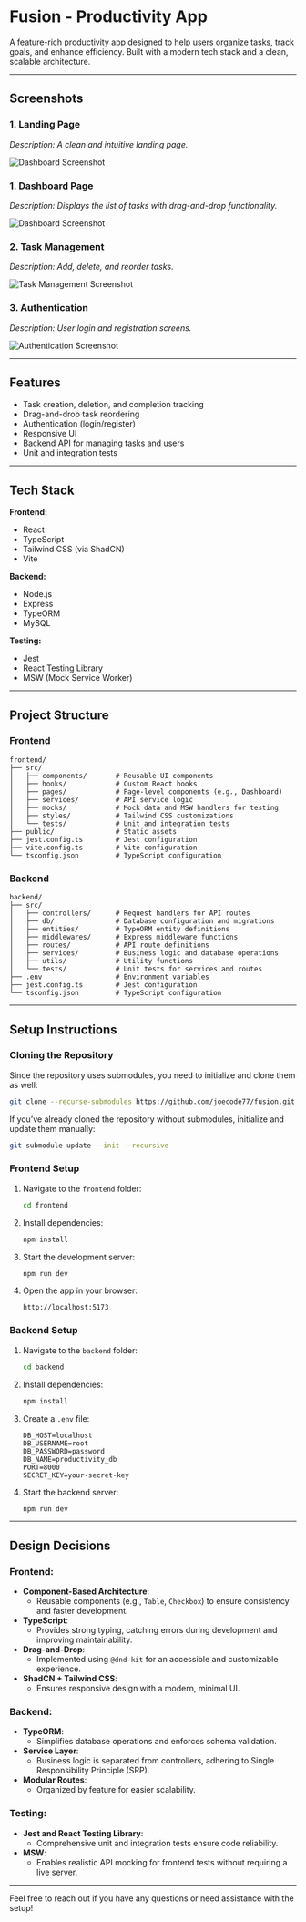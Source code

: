 # **Fusion - Productivity App**

A feature-rich productivity app designed to help users organize tasks, track goals, and enhance efficiency. Built with a modern tech stack and a clean, scalable architecture.

---

## **Screenshots**

### **1. Landing Page**

_Description: A clean and intuitive landing page._

![Dashboard Screenshot](./screenshots/landing-page.png)

### **1. Dashboard Page**

_Description: Displays the list of tasks with drag-and-drop functionality._

![Dashboard Screenshot](./screenshots/dashboard-page.png)

### **2. Task Management**

_Description: Add, delete, and reorder tasks._

![Task Management Screenshot](./screenshots/add-goals.png)

### **3. Authentication**

_Description: User login and registration screens._

![Authentication Screenshot](./screenshots/authentication.png)

---

## **Features**

- Task creation, deletion, and completion tracking
- Drag-and-drop task reordering
- Authentication (login/register)
- Responsive UI
- Backend API for managing tasks and users
- Unit and integration tests

---

## **Tech Stack**

**Frontend:**

- React
- TypeScript
- Tailwind CSS (via ShadCN)
- Vite

**Backend:**

- Node.js
- Express
- TypeORM
- MySQL

**Testing:**

- Jest
- React Testing Library
- MSW (Mock Service Worker)

---

## **Project Structure**

### **Frontend**

```
frontend/
├── src/
│   ├── components/       # Reusable UI components
│   ├── hooks/            # Custom React hooks
│   ├── pages/            # Page-level components (e.g., Dashboard)
│   ├── services/         # API service logic
│   ├── mocks/            # Mock data and MSW handlers for testing
│   ├── styles/           # Tailwind CSS customizations
│   └── tests/            # Unit and integration tests
├── public/               # Static assets
├── jest.config.ts        # Jest configuration
├── vite.config.ts        # Vite configuration
└── tsconfig.json         # TypeScript configuration
```

### **Backend**

```
backend/
├── src/
│   ├── controllers/      # Request handlers for API routes
│   ├── db/               # Database configuration and migrations
│   ├── entities/         # TypeORM entity definitions
│   ├── middlewares/      # Express middleware functions
│   ├── routes/           # API route definitions
│   ├── services/         # Business logic and database operations
│   ├── utils/            # Utility functions
│   └── tests/            # Unit tests for services and routes
├── .env                  # Environment variables
├── jest.config.ts        # Jest configuration
└── tsconfig.json         # TypeScript configuration
```

---

## **Setup Instructions**

### **Cloning the Repository**

Since the repository uses submodules, you need to initialize and clone them as well:

```bash
git clone --recurse-submodules https://github.com/joecode77/fusion.git

```

If you’ve already cloned the repository without submodules, initialize and update them manually:

```bash
git submodule update --init --recursive

```

### **Frontend Setup**

1. Navigate to the `frontend` folder:

   ```bash
   cd frontend
   ```

2. Install dependencies:

   ```bash
   npm install
   ```

3. Start the development server:

   ```bash
   npm run dev
   ```

4. Open the app in your browser:
   ```
   http://localhost:5173
   ```

### **Backend Setup**

1. Navigate to the `backend` folder:

   ```bash
   cd backend
   ```

2. Install dependencies:

   ```bash
   npm install
   ```

3. Create a `.env` file:

   ```plaintext
   DB_HOST=localhost
   DB_USERNAME=root
   DB_PASSWORD=password
   DB_NAME=productivity_db
   PORT=8000
   SECRET_KEY=your-secret-key
   ```

4. Start the backend server:
   ```bash
   npm run dev
   ```

---

## **Design Decisions**

### **Frontend:**

- **Component-Based Architecture**:
  - Reusable components (e.g., `Table`, `Checkbox`) to ensure consistency and faster development.
- **TypeScript**:
  - Provides strong typing, catching errors during development and improving maintainability.
- **Drag-and-Drop**:
  - Implemented using `@dnd-kit` for an accessible and customizable experience.
- **ShadCN + Tailwind CSS**:
  - Ensures responsive design with a modern, minimal UI.

### **Backend:**

- **TypeORM**:
  - Simplifies database operations and enforces schema validation.
- **Service Layer**:
  - Business logic is separated from controllers, adhering to Single Responsibility Principle (SRP).
- **Modular Routes**:
  - Organized by feature for easier scalability.

### **Testing**:

- **Jest and React Testing Library**:
  - Comprehensive unit and integration tests ensure code reliability.
- **MSW**:
  - Enables realistic API mocking for frontend tests without requiring a live server.

---

Feel free to reach out if you have any questions or need assistance with the setup!
